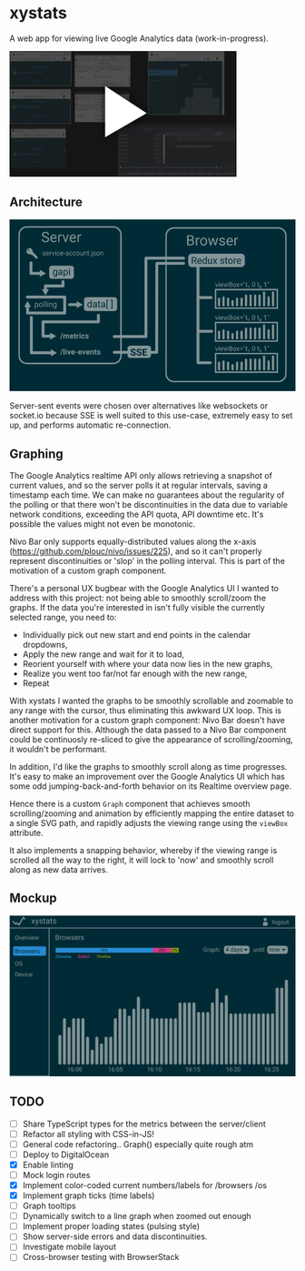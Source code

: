 # xystats

A web app for viewing live Google Analytics data (work-in-progress).

[![video](video-thumb.png)](https://youtu.be/AuDeXxjrQuQ)

## Architecture

![architecture](architecture.svg)

Server-sent events were chosen over alternatives like websockets or socket.io because SSE is well suited to this use-case, extremely easy to set up, and performs automatic re-connection.

## Graphing

The Google Analytics realtime API only allows retrieving a snapshot of current values, and so the server polls it at regular intervals, saving a timestamp each time. We can make no guarantees about the regularity of the polling or that there won't be discontinuities in the data due to variable network conditions, exceeding the API quota, API downtime etc. It's possible the values might not even be monotonic.

Nivo Bar only supports equally-distributed values along the x-axis (https://github.com/plouc/nivo/issues/225), and so it can't properly represent discontinuities or 'slop' in the polling interval. This is part of the motivation of a custom graph component.

There's a personal UX bugbear with the Google Analytics UI I wanted to address with this project: not being able to smoothly scroll/zoom the graphs. If the data you're interested in isn't fully visible the currently selected range, you need to:

- Individually pick out new start and end points in the calendar dropdowns,
- Apply the new range and wait for it to load,
- Reorient yourself with where your data now lies in the new graphs,
- Realize you went too far/not far enough with the new range,
- Repeat

With xystats I wanted the graphs to be smoothly scrollable and zoomable to any range with the cursor, thus eliminating this awkward UX loop. This is another motivation for a custom graph component: Nivo Bar doesn't have direct support for this. Although the data passed to a Nivo Bar component could be continuosly re-sliced to give the appearance of scrolling/zooming, it wouldn't be performant.

In addition, I'd like the graphs to smoothly scroll along as time progresses. It's easy to make an improvement over the Google Analytics UI which has some odd jumping-back-and-forth behavior on its Realtime overview page.

Hence there is a custom `Graph` component that achieves smooth scrolling/zooming and animation by efficiently mapping the entire dataset to a single SVG path, and rapidly adjusts the viewing range using the `viewBox` attribute.

It also implements a snapping behavior, whereby if the viewing range is scrolled all the way to the right, it will lock to 'now' and smoothly scroll along as new data arrives.

## Mockup

![mockup](mockup.svg)

## TODO

- [ ] Share TypeScript types for the metrics between the server/client
- [ ] Refactor all styling with CSS-in-JS!
- [ ] General code refactoring.. Graph() especially quite rough atm
- [ ] Deploy to DigitalOcean
- [x] Enable linting
- [ ] Mock login routes
- [x] Implement color-coded current numbers/labels for /browsers /os
- [x] Implement graph ticks (time labels)
- [ ] Graph tooltips
- [ ] Dynamically switch to a line graph when zoomed out enough
- [ ] Implement proper loading states (pulsing style)
- [ ] Show server-side errors and data discontinuities.
- [ ] Investigate mobile layout
- [ ] Cross-browser testing with BrowserStack
